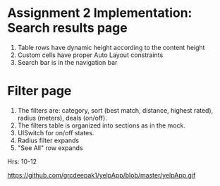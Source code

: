 Assignment 2 Implementation:
Search results page
===================
1. Table rows have dynamic height according to the content height
2. Custom cells have proper Auto Layout constraints
3. Search bar is in the navigation bar

Filter page
===========
1. The filters are: category, sort (best match, distance, highest rated), radius (meters), deals (on/off).
2. The filters table is organized into sections as in the mock.
3. UISwitch for on/off states. 
4. Radius filter expands
5. "See All" row expands

Hrs: 10-12

https://github.com/grcdeepak1/yelpApp/blob/master/yelpApp.gif

